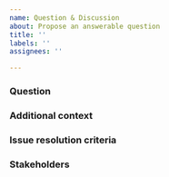 ```yaml
---
name: Question & Discussion
about: Propose an answerable question
title: ''
labels: ''
assignees: ''

---
```


<!-- IMPORTANT: Before posting, be sure to redact or remove sensitive data, such as passwords, secret keys, session cookies, etc. -->

### Question
<!-- What question needs to be answered to close this issue? This should be one sentence. -->


### Additional context
<!-- Add any other context or details here. -->

### Issue resolution criteria
<!-- When can this issue be closed? -->


### Stakeholders
<!-- @ tag stakeholders of this bug -->

